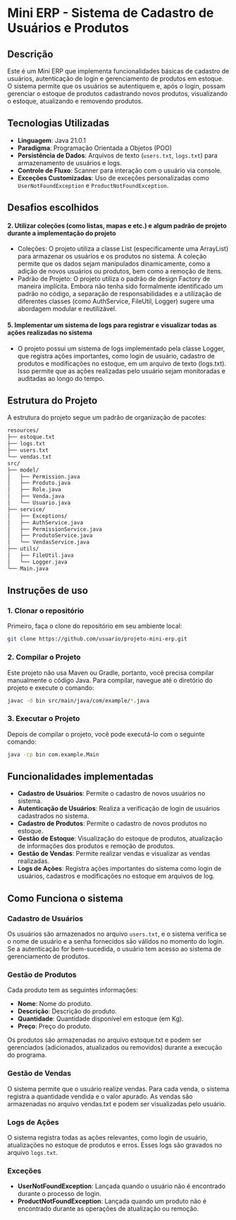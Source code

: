 # Mini ERP - Sistema de Cadastro de Usuários e Produtos

## Descrição
Este é um Mini ERP que implementa funcionalidades básicas de cadastro de usuários, autenticação de login e gerenciamento de produtos em estoque. O sistema permite que os usuários se autentiquem e, após o login, possam gerenciar o estoque de produtos cadastrando novos produtos, visualizando o estoque, atualizando e removendo produtos.

## Tecnologias Utilizadas
- **Linguagem**: Java 21.0.1
- **Paradigma**: Programação Orientada a Objetos (POO)
- **Persistência de Dados**: Arquivos de texto (`users.txt`, `logs.txt`) para armazenamento de usuários e logs.
- **Controle de Fluxo**: Scanner para interação com o usuário via console.
- **Exceções Customizadas**: Uso de exceções personalizadas como `UserNotFoundException` e `ProductNotFoundException`.

## Desafios escolhidos

#### **2. Utilizar coleções (como listas, mapas e etc.) e algum padrão de projeto durante a implementação do projeto**
- Coleções: O projeto utiliza a classe List (especificamente uma ArrayList) para armazenar os usuários e os produtos no sistema. A coleção permite que os dados sejam manipulados dinamicamente, como a adição de novos usuários ou produtos, bem como a remoção de itens.
- Padrão de Projeto: O projeto utiliza o padrão de design Factory de maneira implícita. Embora não tenha sido formalmente identificado um padrão no código, a separação de responsabilidades e a utilização de diferentes classes (como AuthService, FileUtil, Logger) sugere uma abordagem modular e reutilizável.

#### **5. Implementar um sistema de logs para registrar e visualizar todas as ações realizadas no sistema**
- O projeto possui um sistema de logs implementado pela classe Logger, que registra ações importantes, como login de usuário, cadastro de produtos e modificações no estoque, em um arquivo de texto (logs.txt). Isso permite que as ações realizadas pelo usuário sejam monitoradas e auditadas ao longo do tempo.

## Estrutura do Projeto
A estrutura do projeto segue um padrão de organização de pacotes:

```bash
resources/
├── estoque.txt
├── logs.txt
├── users.txt 
└── vendas.txt
src/
├── model/
│   ├── Permission.java
│   ├── Produto.java
│   ├── Role.java
│   ├── Venda.java
│   └── Usuario.java
├── service/
│   ├── Exceptions/
│   ├── AuthService.java
│   ├── PermissionService.java
│   ├── ProdutoService.java
│   └── VendasService.java
├── utils/
│   ├── FileUtil.java
│   └── Logger.java
└── Main.java

```

## Instruções de uso

### 1. Clonar o repositório 
Primeiro, faça o clone do repositório em seu ambiente local:

```bash
git clone https://github.com/usuario/projeto-mini-erp.git

```

### 2. Compilar o Projeto
Este projeto não usa Maven ou Gradle, portanto, você precisa compilar manualmente o código Java. Para compilar, navegue até o diretório do projeto e execute o comando:

```bash
javac -d bin src/main/java/com/example/*.java

```

### 3. Executar o Projeto
Depois de compilar o projeto, você pode executá-lo com o seguinte comando:

```bash
java -cp bin com.example.Main

```

## Funcionalidades implementadas
- **Cadastro de Usuários**: Permite o cadastro de novos usuários no sistema.
- **Autenticação de Usuários**: Realiza a verificação de login de usuários cadastrados no sistema.
- **Cadastro de Produtos**: Permite o cadastro de novos produtos no estoque.
- **Gestão de Estoque**: Visualização do estoque de produtos, atualização de informações dos produtos e remoção de produtos.
- **Gestão de Vendas**: Permite realizar vendas e visualizar as vendas realizadas.
- **Logs de Ações**: Registra ações importantes do sistema como login de usuários, cadastros e modificações no estoque em arquivos de log.

## Como Funciona o sistema

### Cadastro de Usuários
Os usuários são armazenados no arquivo `users.txt`, e o sistema verifica se o nome de usuário e a senha fornecidos são válidos no momento do login. Se a autenticação for bem-sucedida, o usuário tem acesso ao sistema de gerenciamento de produtos.

### Gestão de Produtos
Cada produto tem as seguintes informações:

- **Nome**: Nome do produto.
- **Descrição**: Descrição do produto.
- **Quantidade**: Quantidade disponível em estoque (em Kg).
- **Preço**: Preço do produto.

Os produtos são armazenadas no arquivo estoque.txt e podem ser gerenciados (adicionados, atualizados ou removidos) durante a execução do programa.

### Gestão de Vendas
O sistema permite que o usuário realize vendas. Para cada venda, o sistema registra a quantidade vendida e o valor apurado. As vendas são armazenadas no arquivo vendas.txt e podem ser visualizadas pelo usuário.

### Logs de Ações
O sistema registra todas as ações relevantes, como login de usuário, atualizações no estoque de produtos e erros. Esses logs são gravados no arquivo `logs.txt`.

### Exceções
- **UserNotFoundException**: Lançada quando o usuário não é encontrado durante o processo de login.
- **ProductNotFoundException**: Lançada quando um produto não é encontrado durante as operações de atualização ou remoção.